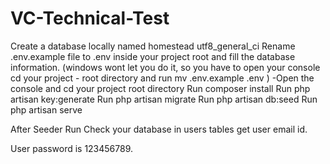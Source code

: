 # VC-Technical-Test

Create a database locally named homestead utf8_general_ci
Rename .env.example file to .env inside your project root and fill the database information. (windows wont let you do it, so you have to open your console cd your project - root directory and run mv .env.example .env ) -Open the console and cd your project root directory
Run composer install
Run php artisan key:generate
Run php artisan migrate
Run php artisan db:seed
Run php artisan serve

After Seeder Run Check your database in users tables get user email id.

User password is 123456789.
